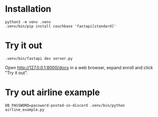 # Installation

```
python3 -m venv .venv
.venv/bin/pip install couchbase 'fastapi[standard]'
```

# Try it out

```
.venv/bin/fastapi dev server.py
```

Open http://127.0.0.1:8000/docs in a web browser, expand enroll and click "Try it out".

# Try out airline example

```
DB_PASSWORD=password-posted-in-discord .venv/bin/python airline_example.py
```
